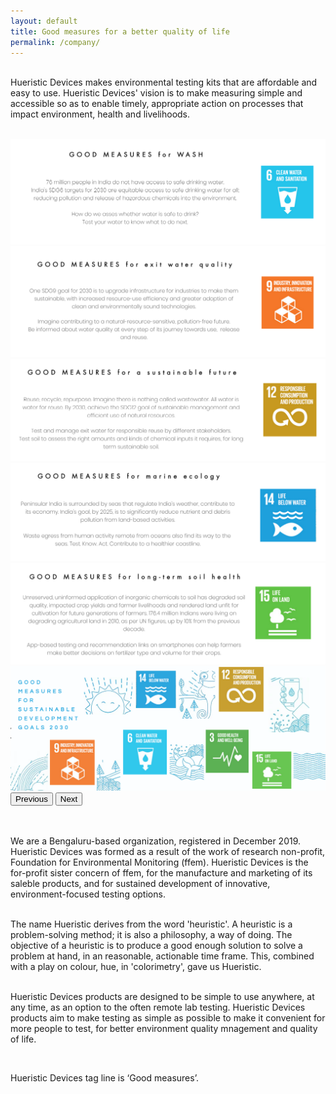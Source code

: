 ```yaml
---
layout: default
title: Good measures for a better quality of life
permalink: /company/
---
```


 

<br>Hueristic Devices makes environmental testing kits that are affordable and easy to use. Hueristic Devices' vision is to make measuring simple and accessible so as to enable timely, appropriate action on processes that impact environment, health and livelihoods.  


<br>

<div id="carouselaboutdark" class="carousel slide" data-bs-ride="carousel">
  <div class="carousel-inner">
    <div class="carousel-item active">
          <img src="/images/assets/about_slider_1.png" class="d-block w-100" alt="HD Product">
      <div class="carousel-caption d-none d-md-block">
      </div>
    </div>
    <div class="carousel-item" data-bs-interval="2000">
          <img src="/images/assets/about_slider_2.png" class="d-block w-100" alt="HD Product">
      <div class="carousel-caption d-none d-md-block">
      </div>
    </div>
   <div class="carousel-item">
          <img src="/images/assets/about_slider_3.png" class="d-block w-100" alt="HD Product">
      <div class="carousel-caption d-none d-md-block">
      </div>
    </div>
   <div class="carousel-item">
          <img src="/images/assets/about_slider_4.png" class="d-block w-100" alt="HD Product">
      <div class="carousel-caption d-none d-md-block">
      </div>
    </div>
   <div class="carousel-item">
          <img src="/images/assets/about_slider_5.png" class="d-block w-100" alt="HD Product">
      <div class="carousel-caption d-none d-md-block">
      </div>
    </div>
    <div class="carousel-item">
          <img src="/images/assets/about_slider_6.png" class="d-block w-100" alt="HD Product">
      <div class="carousel-caption d-none d-md-block">
      </div>
    </div>
  </div>
  <button class="carousel-control-prev" type="button" data-bs-target="#carouselaboutdark" data-bs-slide="prev">
    <span class="carousel-control-prev-icon" aria-hidden="true"></span>
    <span class="visually-hidden">Previous</span>
  </button>
  <button class="carousel-control-next" type="button" data-bs-target="#carouselaboutdark" data-bs-slide="next">
    <span class="carousel-control-next-icon" aria-hidden="true"></span>
    <span class="visually-hidden">Next</span>
  </button>
</div>

<br>

<br>We are a Bengaluru-based organization, registered in December 2019. Hueristic Devices was formed as a result of the work of research non-profit, Foundation for Environmental Monitoring (ffem). Hueristic Devices is the for-profit sister concern of ffem, for the manufacture and marketing of its saleble products, and for sustained development of innovative, environment-focused testing options.
 
<br>The name Hueristic derives from the word 'heuristic'. A heuristic is a problem-solving method; it is also a philosophy, a way of doing. The objective of a heuristic is to produce a good enough solution to solve a problem at hand, in an reasonable, actionable time frame. This, combined with a play on colour, hue, in 'colorimetry', gave us Hueristic.
 
<br>Hueristic Devices products are designed to be simple to use anywhere, at any time, as an option to the often remote lab testing. Hueristic Devices products aim to make testing as simple as possible to make it convenient for more people to test, for better environment quality mnagement and quality of life.

<br>

Hueristic Devices tag line is ‘Good measures’. 
  
  
